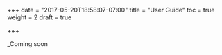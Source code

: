 +++
date = "2017-05-20T18:58:07-07:00"
title = "User Guide"
toc = true
weight = 2
draft = true

+++

_Coming soon
